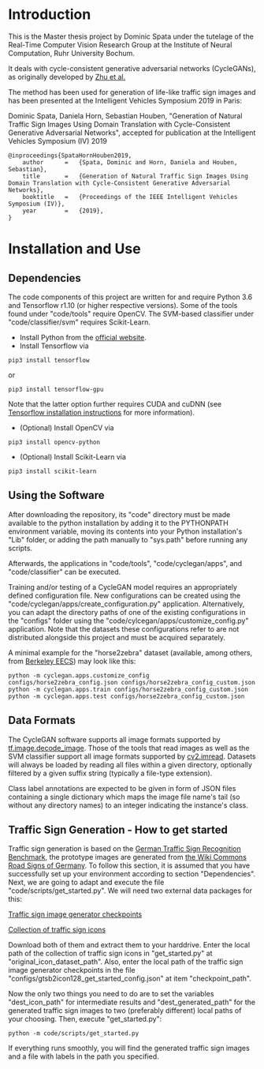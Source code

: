 # Introduction

This is the Master thesis project by Dominic Spata under the tutelage of the Real-Time Computer Vision Research Group at the Institute of Neural Computation, Ruhr University Bochum.

It deals with cycle-consistent generative adversarial networks (CycleGANs), as originally developed by [Zhu et al.](https://arxiv.org/pdf/1703.10593.pdf)

The method has been used for generation of life-like traffic sign images and has been presented at the Intelligent Vehicles Symposium 2019 in Paris:

Dominic Spata, Daniela Horn, Sebastian Houben, "Generation of Natural Traffic Sign Images Using Domain Translation with Cycle-Consistent Generative Adversarial Networks", accepted for publication at the Intelligent Vehicles Symposium (IV) 2019

```
@inproceedings{SpataHornHouben2019,
	author		=	{Spata, Dominic and Horn, Daniela and Houben, Sebastian},
	title		=	{Generation of Natural Traffic Sign Images Using Domain Translation with Cycle-Consistent Generative Adversarial Networks},
	booktitle	=	{Proceedings of the IEEE Intelligent Vehicles Symposium (IV)},
	year		=	{2019},
}
```

# Installation and Use

## Dependencies

The code components of this project are written for and require Python 3.6 and Tensorflow r1.10 (or higher respective versions). Some of the tools found under "code/tools" require OpenCV. The SVM-based classifier under "code/classifier/svm" requires Scikit-Learn.

- Install Python from the [official website](https://www.python.org/downloads/).
- Install Tensorflow via
```
pip3 install tensorflow
```
or
```
pip3 install tensorflow-gpu
```
Note that the latter option further requires CUDA and cuDNN (see [Tensorflow installation instructions](https://www.tensorflow.org/install) for more information).
- (Optional) Install OpenCV via
```
pip3 install opencv-python
```
- (Optional) Install Scikit-Learn via
```
pip3 install scikit-learn
```

## Using the Software

After downloading the repository, its "code" directory must be made available to the python installation by adding it to the PYTHONPATH environment variable, moving its contents into your Python installation's "Lib" folder, or adding the path manually to "sys.path" before running any scripts.

Afterwards, the applications in "code/tools", "code/cyclegan/apps", and "code/classifier" can be executed. 

Training and/or testing of a CycleGAN model requires an appropriately defined configuration file. New configurations can be created using the "code/cyclegan/apps/create_configuration.py" application. Alternatively, you can adapt the directory paths of one of the existing configurations in the "configs" folder using the "code/cylcegan/apps/customize_config.py" application. Note that the datasets these configurations refer to are not distributed alongside this project and must be acquired separately.

A minimal example for the "horse2zebra" dataset (available, among others, from [Berkeley EECS](https://people.eecs.berkeley.edu/~taesung_park/CycleGAN/datasets/)) may look like this:

```
python -m cyclegan.apps.customize_config configs/horse2zebra_config.json configs/horse2zebra_config_custom.json
python -m cyclegan.apps.train configs/horse2zebra_config_custom.json
python -m cyclegan.apps.test configs/horse2zebra_config_custom.json
```

## Data Formats

The CycleGAN software supports all image formats supported by [tf.image.decode_image](https://www.tensorflow.org/api_docs/python/tf/image/decode_image). Those of the tools that read images as well as the SVM classifier support all image formats supported by [cv2.imread](https://docs.opencv.org/3.0-beta/modules/imgcodecs/doc/reading_and_writing_images.html#imread). Datasets will always be loaded by reading all files within a given directory, optionally filtered by a given suffix string (typically a file-type extension).

Class label annotations are expected to be given in form of JSON files containing a single dictionary which maps the image file name's tail (so without any directory names) to an integer indicating the instance's class.

## Traffic Sign Generation - How to get started

Traffic sign generation is based on the [German Traffic Sign Recognition Benchmark](http://benchmark.ini.rub.de/?section=gtsrb&subsection=dataset), the prototype images are generated from [the Wiki Commons Road Signs of Germany](https://commons.wikimedia.org/wiki/Road_signs_of_Germany). To follow this section, it is assumed that you have successfully set up your environment according to section "Dependencies". Next, we are going to adapt and execute the file "code/scripts/get_started.py". We will need two external data packages for this:

[Traffic sign image generator checkpoints](http://benchmark.ini.rub.de/extern_downloads/cyclegan_traffic_sign_generation.zip)

[Collection of traffic sign icons](http://benchmark.ini.rub.de/extern_downloads/traffic_sign_icons_original.zip)

Download both of them and extract them to your harddrive. Enter the local path of the collection of traffic sign icons in "get_started.py" at "original_icon_dataset_path". Also, enter the local path of the traffic sign image generator checkpoints in the file "configs/gtsb2icon128_get_started_config.json" at item "checkpoint_path".

Now the only two things you need to do are to set the variables "dest_icon_path" for intermediate results and "dest_generated_path" for the generated traffic sign images to two (preferably different) local paths of your choosing. Then, execute "get_started.py":

```
python -m code/scripts/get_started.py
```

If everything runs smoothly, you will find the generated traffic sign images and a file with labels in the path you specified.
